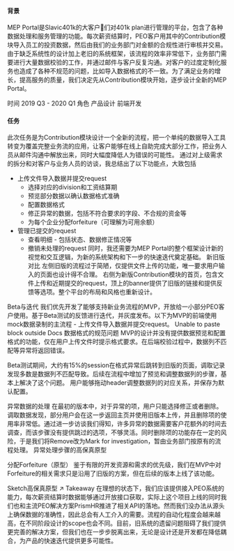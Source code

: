 #### 背景

MEP Portal是Slavic401k的大客户们对401k plan进行管理的平台，包含了各种数据处理和服务管理的功能。每次薪资结算时，PEO客户用其中的Contribution模块导入员工的投资数据，然后由我们的业务部门对金额的合规性进行审核并交易。由于缺乏系统性的设计加上老旧的系统框架，该流程的效率非常低下，业务部门需要进行大量数据校验的工作，并通过邮件与客户反复沟通。对客户的过度定制化服务也造成了各种不规范的问题，比如导入数据格式的不一致。为了满足业务的增长，提高服务的质量，我们决定先从Contribution模块开始，逐步设计全新的MEP Portal。

时间
2019 Q3 - 2020 Q1
角色
产品设计 前端开发

#### 任务

此次任务是为Contribution模块设计一个全新的流程，把一个单纯的数据导入工具转变为覆盖完整业务流的应用，让客户能够在线上自助完成大部分工作，把业务人员从邮件沟通中解放出来，同时大幅度降低人为错误的可能性。
通过对上级需求的拆分和对客户与业务人员的访谈，我总结出了以下功能点，大致包括
- 上传文件导入数据并提交request
  - 选择对应的division和工资结算期
  - 预览部分数据以确认数据格式准确
  - 配置数据格式
  - 修正异常的数据，包括不符合要求的字段、不合规的资金等
  - 为每个企业分配forfeiture（可理解为可用余额）
- 管理已提交的request
  - 查看明细 - 包括状态、数据修正情况等
  - 撤销未处理的request
同时，我还需要为MEP Portal的整个框架设计新的视觉和交互逻辑，为新的系统架构和下一步的快速迭代奠定基础。
新旧版对比
左侧旧版的流程过于简陋，仅提供文件上传的功能，唯一要求用户输入的页面也设计得不合理。
右侧为新版Contribution模块的首页，包含文件上传和近期提交的request，顶上的banner提供了旧版的链接和提供反馈等选项。整个平台的布局和风格也重新设计。

Beta与迭代
我们优先开发了能够支持新业务流程的MVP，开放给一小部分PEO客户使用。基于Beta测试的反馈进行迭代，并灰度发布。以下为MVP的前端使用mock数据录制的主流程 - 上传文件导入数据并提交request。
Unable to paste block outside Docs
数据格式的规范问题
MVP的设计并没有提供数据预览和配置格式的功能，仅在用户上传文件时提示格式要求。在后端校验过程中，数据列不匹配等异常将返回错误。

Beta测试期间，大约有15%的session在格式异常后跳转到旧版的页面，调取记录发现多数是数据列不匹配导致。后续在流程中增加了预览和调整数据列的步骤，基本上解决了这个问题。
用户能够拖动header调整数据列的对应关系，并保存为默认配置。

异常数据的处理
在最初的版本中，对于异常的项，用户只能选择修正或者删除。调取数据发现，部分用户会在这一步返回主页并使用旧版本上传，并且删除项的使用率非常低。通过进一步访谈我们得知，许多异常的数据需要客户花额外的时间去调查，而该步骤没有提供跳过的选项，不够灵活。同时删除项的功能存在一定的风险，于是我们将Remove改为Mark for investigation，暂由业务部门按原有的流程处理。
异常处理步骤的高保真原型

分配Forfeiture（原型）
鉴于有限的开发资源和需求的优先级，我们在MVP中对Forfeiture的相关需求只是沿用了旧版的方案，但在后续的版本上线了该功能。

Sketch高保真原型 ↗️
Takeaway
在理想的状态下，我们应该提供接入PEO系统的能力，每次薪资结算时数据能够通过开放接口获取，实际上这个项目上线的同时我们也和主流PEO解决方案PrismHR推进了相关API的落地。然而我们没办法从源头上确保数据的准确性，因此总会有人工介入的需要。流程的自动化程度会越来越高，在不同阶段设计的scope也会不同。目前，旧系统的遗留问题阻碍了我们提供更完善的解决方案，但我们也在一步步脱离出来，无论是设计还是开发都在降低耦合，为产品的快速迭代提供更多可能性。
